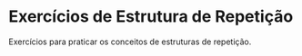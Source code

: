 # Exercícios de Estrutura de Repetição

Exercícios para praticar os conceitos de estruturas de repetição.